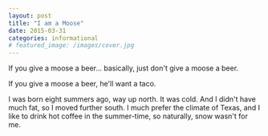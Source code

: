 ```yaml
---
layout: post
title: "I am a Moose"
date: 2015-03-31
categories: informational
# featured_image: /images/cover.jpg
---
```


If you give a moose a beer... basically, just don't give a moose a beer.

If you give a moose a beer, he'll want a taco.

I was born eight summers ago, way up north. It was cold. And I didn't have much fat, so I moved further south. I much prefer the climate of Texas, and I like to drink hot coffee in the summer-time, so naturally, snow wasn't for me.
